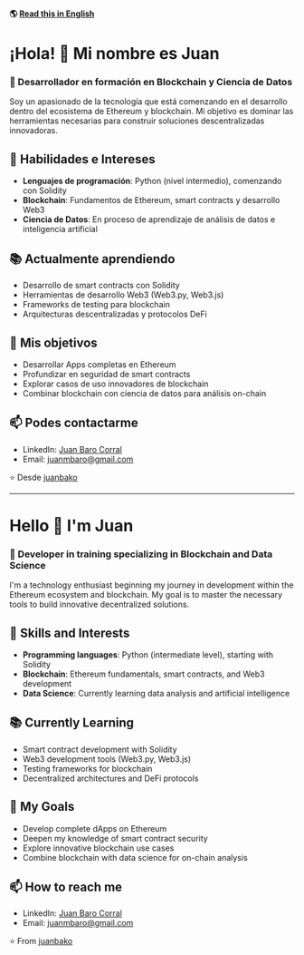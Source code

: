 **🌎 [Read this in English](#hello-im-juan)**
# ¡Hola! 👋 Mi nombre es Juan

### 🌟 Desarrollador en formación en Blockchain y Ciencia de Datos

Soy un apasionado de la tecnología que está comenzando en el desarrollo dentro del ecosistema de Ethereum y blockchain. Mi objetivo es dominar las herramientas necesarias para construir soluciones descentralizadas innovadoras.

## 🚀 Habilidades e Intereses

- **Lenguajes de programación**: Python (nivel intermedio), comenzando con Solidity
- **Blockchain**: Fundamentos de Ethereum, smart contracts y desarrollo Web3
- **Ciencia de Datos**: En proceso de aprendizaje de análisis de datos e inteligencia artificial

## 📚 Actualmente aprendiendo

- Desarrollo de smart contracts con Solidity
- Herramientas de desarrollo Web3 (Web3.py, Web3.js)
- Frameworks de testing para blockchain
- Arquitecturas descentralizadas y protocolos DeFi

## 🎯 Mis objetivos

- Desarrollar Apps completas en Ethereum
- Profundizar en seguridad de smart contracts
- Explorar casos de uso innovadores de blockchain
- Combinar blockchain con ciencia de datos para análisis on-chain

## 📫 Podes contactarme

- LinkedIn: [Juan Baro Corral](https://www.linkedin.com/in/juan-baro-corral/)
- Email: juanmbaro@gmail.com

⭐️ Desde [juanbako](https://github.com/juanbako)

---
# Hello 👋 I'm Juan

### 🌟 Developer in training specializing in Blockchain and Data Science

I'm a technology enthusiast beginning my journey in development within the Ethereum ecosystem and blockchain. My goal is to master the necessary tools to build innovative decentralized solutions.

## 🚀 Skills and Interests

- **Programming languages**: Python (intermediate level), starting with Solidity
- **Blockchain**: Ethereum fundamentals, smart contracts, and Web3 development
- **Data Science**: Currently learning data analysis and artificial intelligence

## 📚 Currently Learning

- Smart contract development with Solidity
- Web3 development tools (Web3.py, Web3.js)
- Testing frameworks for blockchain
- Decentralized architectures and DeFi protocols

## 🎯 My Goals

- Develop complete dApps on Ethereum
- Deepen my knowledge of smart contract security
- Explore innovative blockchain use cases
- Combine blockchain with data science for on-chain analysis

## 📫 How to reach me

- LinkedIn: [Juan Baro Corral](https://www.linkedin.com/in/juan-baro-corral/)
- Email: juanmbaro@gmail.com

⭐️ From [juanbako](https://github.com/juanbako)
